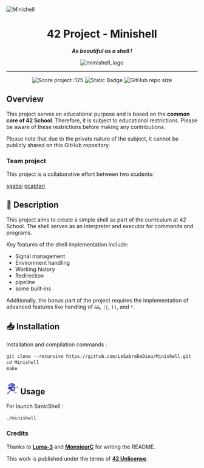 ![Minishell](https://github.com/user-attachments/assets/bc9d3626-f764-40b8-ac2c-9750540e6f1b)
<h1 align="center">
	42 Project - Minishell
</h1>

<p align="center">
	<b><i> As beautiful as a shell !</i></b>
</p>

<p align="center">
	<img src="https://raw.githubusercontent.com/ayogun/42-project-badges/refs/heads/main/badges/minishellm.png" alt="mimishell_logo" />
</p>

---
<p align="center">
	<img src="https://img.shields.io/badge/Score-125-green?style=flat-square&logo=42" alt="Score project :125"/>
	<img alt="Static Badge" src="https://img.shields.io/badge/Outstanding-2-blue?style=flat-square&logo=42">
	<img alt="GitHub repo size" src="https://img.shields.io/github/repo-size/LeSabreDeDieu/Minishell?style=flat-square&logo=github">
</p>




## Overview

This project serves an educational purpose and is based on the **common core of 42 School**. Therefore, it is subject to educational restrictions. Please be aware of these restrictions before making any contributions.

Please note that due to the private nature of the subject, it cannot be publicly shared on this GitHub repository.

### Team project

This project is a collaborative effort between two students:

[sgabsi](https://profile.intra.42.fr/users/sgabsi)
[gcaptari](https://profile.intra.42.fr/users/gcaptari)


## 📄 Description

This project aims to create a simple shell as part of the curriculum at 42 School. The shell serves as an interpreter and executor for commands and programs.

Key features of the shell implementation include:
- Signal management
- Environment handling
- Working history
- Redirection
- pipeline
- some built-ins

Additionally, the bonus part of the project requires the implementation of advanced features like handling of `&&`, `||`, `()`, and `*`.

## 📥 Installation

Installation and compilation commands :

```
git clone --recursive https://github.com/LeSabreDeDieu/Minishell.git
cd Minishell
make
```


## <img src="https://raw.githubusercontent.com/LeSabreDeDieu/Minishell/refs/heads/main/img/sanic.png" width="32" height="32" alt="Hérisson bleu mal dessiner"/> Usage

For launch SanicShell :
```
./minishell
```

### Credits

Thanks to [**Luma-3**](https://github.com/luma-3) and [**MonsieurC**](https://github.com/monsieurCanard) for writing the README.

This work is published under the terms of **[42 Unlicense](https://github.com/gcamerli/42unlicense)**.
